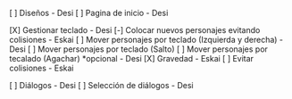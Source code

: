 [ ] Diseños - Desi
[ ] Pagina de inicio - Desi

[X] Gestionar teclado - Desi
[-] Colocar nuevos personajes evitando colisiones - Eskai
[ ] Mover personajes por teclado (Izquierda y derecha) - Desi
[ ] Mover personajes por teclado (Salto) 
[ ] Mover personajes por tecalado (Agachar) *opcional - Desi
[X] Gravedad - Eskai
[ ] Evitar colisiones - Eskai

[ ] Diálogos - Desi
[ ] Selección de diálogos - Desi

